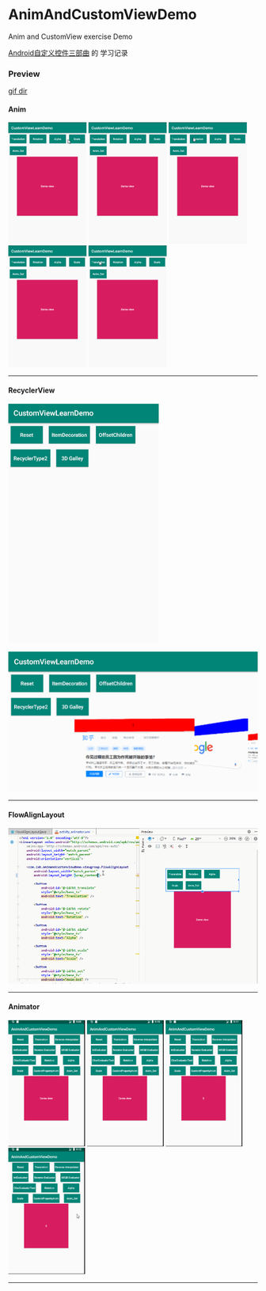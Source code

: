 # AnimAndCustomViewDemo

Anim and CustomView exercise Demo

[Android自定义控件三部曲](https://blog.csdn.net/harvic880925/article/details/50995268) 的 学习记录

### Preview
[gif dir](https://github.com/103style/CustomViewLearndemo/tree/master/gif)

#### Anim
<img src="https://github.com/103style/AnimAndCustomViewDemo/blob/master/gif/anim_xml/alpha.gif"  height="246" width="158"> <img src="https://github.com/103style/AnimAndCustomViewDemo/blob/master/gif/anim_xml/anim_set_xml.gif"  height="246" width="158"> <img src="https://github.com/103style/AnimAndCustomViewDemo/blob/master/gif/anim_xml/roration.gif"  height="246" width="158"> <img src="https://github.com/103style/AnimAndCustomViewDemo/blob/master/gif/anim_xml/scale.gif"  height="246" width="158"> <img src="https://github.com/103style/AnimAndCustomViewDemo/blob/master/gif/anim_xml/translation.gif"  height="246" width="158"> 

---

#### RecyclerView
![recyclerview.gif](https://github.com/103style/AnimAndCustomViewDemo/blob/master/gif/recyclerview/recyclerview.gif)

![recyclerview3d.gif](https://github.com/103style/AnimAndCustomViewDemo/blob/master/gif/recyclerview/recyclerview3d.gif)

---

#### FlowAlignLayout
![FlowAlignLayout.gif](https://github.com/103style/AnimAndCustomViewDemo/blob/master/gif/viewgroup/FlowAlignLayout.gif)

---

#### Animator
<img src="https://github.com/103style/AnimAndCustomViewDemo/blob/master/gif/animator/transaltion.gif"  height="255" width="155"> <img src="https://github.com/103style/AnimAndCustomViewDemo/blob/master/gif/animator/evaluator.gif"  height="255" width="155"> <img src="https://github.com/103style/AnimAndCustomViewDemo/blob/master/gif/animator/ObjectAnimator.gif"  height="255" width="155"> <img src="https://github.com/103style/AnimAndCustomViewDemo/blob/master/gif/animator/AnimatorSet.gif"  height="255" width="155"> 

---
